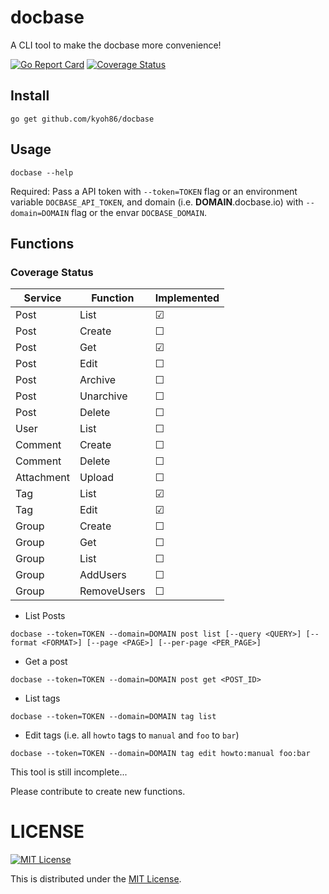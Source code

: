 # docbase

A CLI tool to make the docbase more convenience!

[![Go Report Card](https://goreportcard.com/badge/github.com/kyoh86/docbase)](https://goreportcard.com/report/github.com/kyoh86/docbase)
[![Coverage Status](https://img.shields.io/codecov/c/github/kyoh86/docbase.svg)](https://codecov.io/gh/kyoh86/docbase)

## Install

```
go get github.com/kyoh86/docbase
```

## Usage

```
docbase --help
```

Required: 
Pass a API token with `--token=TOKEN` flag or an environment variable `DOCBASE_API_TOKEN`, and domain (i.e. **DOMAIN**.docbase.io) with `--domain=DOMAIN` flag or the envar `DOCBASE_DOMAIN`.

## Functions

### Coverage Status

| Service | Function | Implemented |
| --- | --- | --- |
| Post | List | ☑ |
| Post | Create | ☐ |
| Post | Get | ☑ |
| Post | Edit | ☐ |
| Post | Archive | ☐ |
| Post | Unarchive | ☐ |
| Post | Delete | ☐ |
| User | List | ☐ |
| Comment | Create | ☐ |
| Comment | Delete | ☐ |
| Attachment | Upload | ☐ |
| Tag | List | ☑ |
| Tag | Edit | ☑ |
| Group | Create | ☐ |
| Group | Get | ☐ |
| Group | List | ☐ |
| Group | AddUsers | ☐ |
| Group | RemoveUsers | ☐ |

* List Posts

```
docbase --token=TOKEN --domain=DOMAIN post list [--query <QUERY>] [--format <FORMAT>] [--page <PAGE>] [--per-page <PER_PAGE>]
```

* Get a post

```
docbase --token=TOKEN --domain=DOMAIN post get <POST_ID>
```

* List tags

```
docbase --token=TOKEN --domain=DOMAIN tag list
```

* Edit tags (i.e. all `howto` tags to `manual` and `foo` to `bar`)

```
docbase --token=TOKEN --domain=DOMAIN tag edit howto:manual foo:bar
```

This tool is still incomplete...

Please contribute to create new functions.

# LICENSE

[![MIT License](http://img.shields.io/badge/license-MIT-blue.svg)](http://www.opensource.org/licenses/MIT)

This is distributed under the [MIT License](http://www.opensource.org/licenses/MIT).
